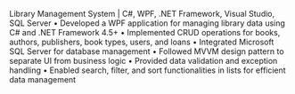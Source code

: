 Library Management System | C#, WPF, .NET Framework, Visual Studio, SQL Server
• Developed a WPF application for managing library data using C# and .NET Framework 4.5+
• Implemented CRUD operations for books, authors, publishers, book types, users, and loans
• Integrated Microsoft SQL Server for database management
• Followed MVVM design pattern to separate UI from business logic
• Provided data validation and exception handling
• Enabled search, filter, and sort functionalities in lists for efficient data management
